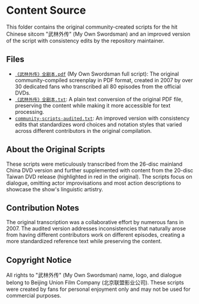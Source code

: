 # Content Source

This folder contains the original community-created scripts for the hit Chinese sitcom "武林外传" (My Own Swordsman) and an improved version of the script with consistency edits by the repository maintainer.

## Files

- [`《武林外传》全剧本.pdf`](./《武林外传》全剧本.pdf) (My Own Swordsman full script): The original community-compiled screenplay in PDF format, created in 2007 by over 30 dedicated fans who transcribed all 80 episodes from the official DVDs.
- [`《武林外传》全剧本.txt`](./《武林外传》全剧本.txt): A plain text conversion of the original PDF file, preserving the content while making it more accessible for text processing.
- [`community-scripts-audited.txt`](./community-scripts-audited.txt): An improved version with consistency edits that standardizes word choices and notation styles that varied across different contributors in the original compilation.

## About the Original Scripts

These scripts were meticulously transcribed from the 26-disc mainland China DVD version and further supplemented with content from the 20-disc Taiwan DVD release (highlighted in red in the original). The scripts focus on dialogue, omitting actor improvisations and most action descriptions to showcase the show's linguistic artistry.

## Contribution Notes

The original transcription was a collaborative effort by numerous fans in 2007. The audited version addresses inconsistencies that naturally arose from having different contributors work on different episodes, creating a more standardized reference text while preserving the content.

## Copyright Notice

All rights to "武林外传" (My Own Swordsman) name, logo, and dialogue belong to Beijing Union Film Company (北京联盟影业公司). These scripts were created by fans for personal enjoyment only and may not be used for commercial purposes.

